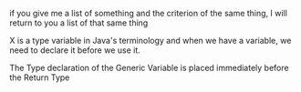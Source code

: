 

if you give me a list of something and the criterion of the same thing,
I will return to you a list of that same thing 


X is a type variable in Java's terminology and
when we have a variable, we need to declare it before we use it.

The Type declaration of the Generic Variable is placed immediately before the Return Type

